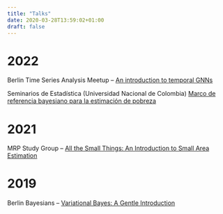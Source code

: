 ```yaml
---
title: "Talks"
date: 2020-03-28T13:59:02+01:00
draft: false 
---
```

# 2022

Berlin Time Series Analysis Meetup – [An introduction to temporal GNNs](https://github.com/flaviomorelli/talks/tree/main/temporal_gnn_introduction)

Seminarios de Estadística (Universidad Nacional de Colombia) [Marco de referencia bayesiano para la estimación de pobreza](https://www.youtube.com/watch?v=rUwU7UnzJAM) 

# 2021

MRP Study Group – [All the Small Things: An Introduction to Small Area Estimation](https://github.com/flaviomorelli/talks/tree/main/mrp_group)

# 2019

Berlin Bayesians – [Variational Bayes: A Gentle Introduction](https://github.com/flaviomorelli/vi_gentle_introduction)




